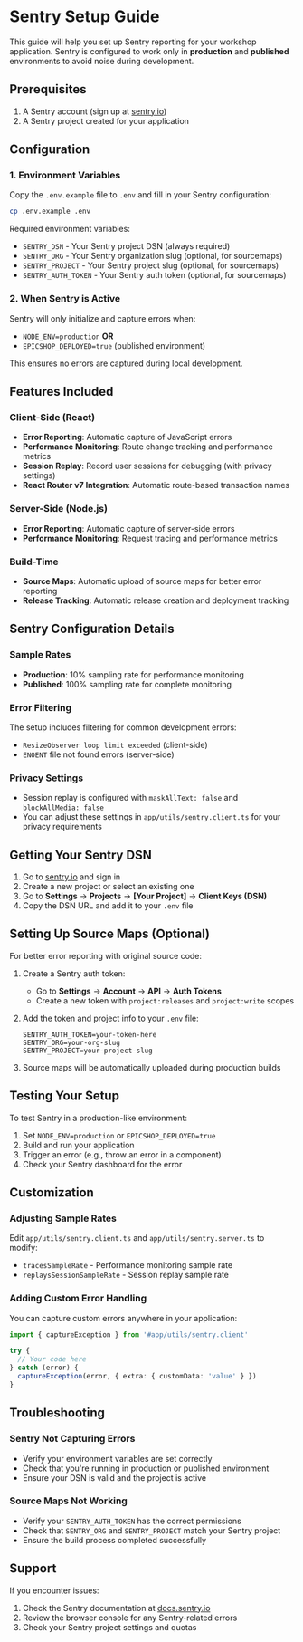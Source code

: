 # Sentry Setup Guide

This guide will help you set up Sentry reporting for your workshop application. Sentry is configured to work only in **production** and **published** environments to avoid noise during development.

## Prerequisites

1. A Sentry account (sign up at [sentry.io](https://sentry.io))
2. A Sentry project created for your application

## Configuration

### 1. Environment Variables

Copy the `.env.example` file to `.env` and fill in your Sentry configuration:

```bash
cp .env.example .env
```

Required environment variables:

- `SENTRY_DSN` - Your Sentry project DSN (always required)
- `SENTRY_ORG` - Your Sentry organization slug (optional, for sourcemaps)
- `SENTRY_PROJECT` - Your Sentry project slug (optional, for sourcemaps)
- `SENTRY_AUTH_TOKEN` - Your Sentry auth token (optional, for sourcemaps)

### 2. When Sentry is Active

Sentry will only initialize and capture errors when:
- `NODE_ENV=production` **OR**
- `EPICSHOP_DEPLOYED=true` (published environment)

This ensures no errors are captured during local development.

## Features Included

### Client-Side (React)
- **Error Reporting**: Automatic capture of JavaScript errors
- **Performance Monitoring**: Route change tracking and performance metrics
- **Session Replay**: Record user sessions for debugging (with privacy settings)
- **React Router v7 Integration**: Automatic route-based transaction names

### Server-Side (Node.js)
- **Error Reporting**: Automatic capture of server-side errors
- **Performance Monitoring**: Request tracing and performance metrics

### Build-Time
- **Source Maps**: Automatic upload of source maps for better error reporting
- **Release Tracking**: Automatic release creation and deployment tracking

## Sentry Configuration Details

### Sample Rates
- **Production**: 10% sampling rate for performance monitoring
- **Published**: 100% sampling rate for complete monitoring

### Error Filtering
The setup includes filtering for common development errors:
- `ResizeObserver loop limit exceeded` (client-side)
- `ENOENT` file not found errors (server-side)

### Privacy Settings
- Session replay is configured with `maskAllText: false` and `blockAllMedia: false`
- You can adjust these settings in `app/utils/sentry.client.ts` for your privacy requirements

## Getting Your Sentry DSN

1. Go to [sentry.io](https://sentry.io) and sign in
2. Create a new project or select an existing one
3. Go to **Settings** → **Projects** → **[Your Project]** → **Client Keys (DSN)**
4. Copy the DSN URL and add it to your `.env` file

## Setting Up Source Maps (Optional)

For better error reporting with original source code:

1. Create a Sentry auth token:
   - Go to **Settings** → **Account** → **API** → **Auth Tokens**
   - Create a new token with `project:releases` and `project:write` scopes

2. Add the token and project info to your `.env` file:
   ```
   SENTRY_AUTH_TOKEN=your-token-here
   SENTRY_ORG=your-org-slug
   SENTRY_PROJECT=your-project-slug
   ```

3. Source maps will be automatically uploaded during production builds

## Testing Your Setup

To test Sentry in a production-like environment:

1. Set `NODE_ENV=production` or `EPICSHOP_DEPLOYED=true`
2. Build and run your application
3. Trigger an error (e.g., throw an error in a component)
4. Check your Sentry dashboard for the error

## Customization

### Adjusting Sample Rates
Edit `app/utils/sentry.client.ts` and `app/utils/sentry.server.ts` to modify:
- `tracesSampleRate` - Performance monitoring sample rate
- `replaysSessionSampleRate` - Session replay sample rate

### Adding Custom Error Handling
You can capture custom errors anywhere in your application:

```typescript
import { captureException } from '#app/utils/sentry.client'

try {
  // Your code here
} catch (error) {
  captureException(error, { extra: { customData: 'value' } })
}
```

## Troubleshooting

### Sentry Not Capturing Errors
- Verify your environment variables are set correctly
- Check that you're running in production or published environment
- Ensure your DSN is valid and the project is active

### Source Maps Not Working
- Verify your `SENTRY_AUTH_TOKEN` has the correct permissions
- Check that `SENTRY_ORG` and `SENTRY_PROJECT` match your Sentry project
- Ensure the build process completed successfully

## Support

If you encounter issues:
1. Check the Sentry documentation at [docs.sentry.io](https://docs.sentry.io)
2. Review the browser console for any Sentry-related errors
3. Check your Sentry project settings and quotas